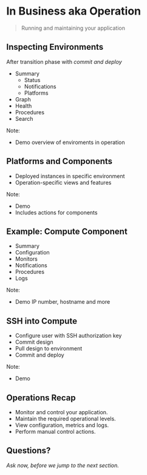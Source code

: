 # In Business aka Operation

> Running and maintaining your application


## Inspecting Environments

After transition phase with _commit and deploy_

- Summary
  - Status
  - Notifications
  - Platforms
- Graph
- Health
- Procedures
- Search

Note:
- Demo overview of enviroments in operation


## Platforms and Components

- Deployed instances in specific environment
- Operation-specific views and features

Note:
- Demo
- Includes actions for components


## Example: Compute Component

- Summary
- Configuration
- Monitors
- Notifications
- Procedures
- Logs

Note:
- Demo IP number, hostname and more


## SSH into Compute

- Configure user with SSH authorization key
- Commit design
- Pull design to environment
- Commit and deploy

Note:
- Demo


## Operations Recap

- Monitor and control your application.
- Maintain the required operational levels.
- View configuration, metrics and logs.
- Perform manual control actions.


## Questions? 

<em class="yellow">Ask now, before we jump to the next section.</em>

